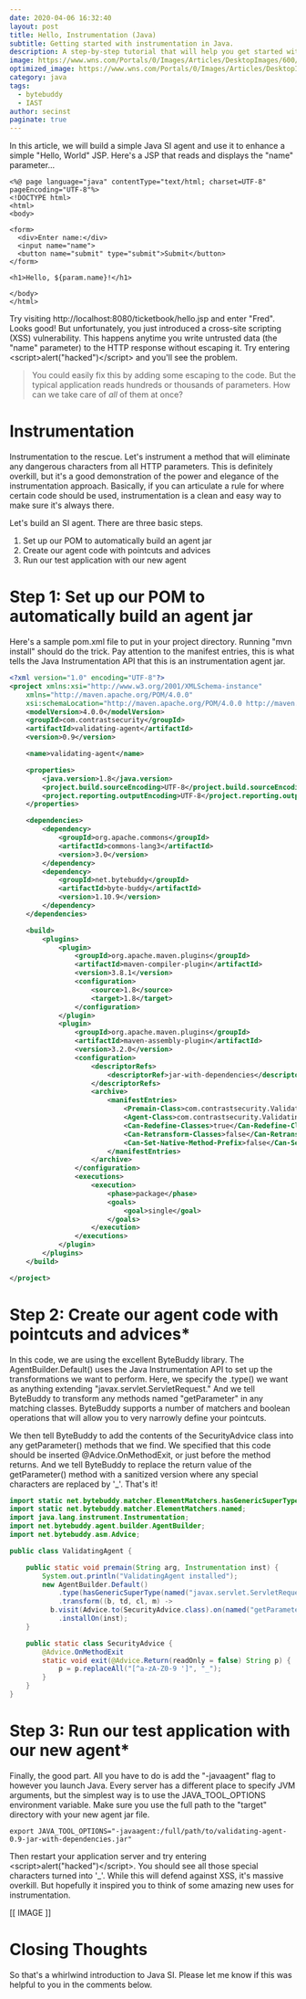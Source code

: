 ```yaml
---
date: 2020-04-06 16:32:40
layout: post
title: Hello, Instrumentation (Java)
subtitle: Getting started with instrumentation in Java.
description: A step-by-step tutorial that will help you get started with instrumentation in Java.
image: https://www.wns.com/Portals/0/Images/Articles/DesktopImages/600/159/Digital_ROI_HD-1.jpg
optimized_image: https://www.wns.com/Portals/0/Images/Articles/DesktopImages/600/159/Digital_ROI_HD-1.jpg
category: java
tags:
  - bytebuddy
  - IAST
author: secinst
paginate: true
---
```


In this article, we will build a simple Java SI agent and use it to enhance a simple "Hello, World" JSP. Here's a JSP that reads and displays the "name" parameter...

```
<%@ page language="java" contentType="text/html; charset=UTF-8" pageEncoding="UTF-8"%>
<!DOCTYPE html>
<html>
<body>

<form>
  <div>Enter name:</div>
  <input name="name">
  <button name="submit" type="submit">Submit</button>
</form>

<h1>Hello, ${param.name}!</h1>

</body>
</html>
```

Try visiting http://localhost:8080/ticketbook/hello.jsp and enter "Fred". Looks good! But unfortunately, you just introduced a cross-site scripting (XSS) vulnerability. This happens anytime you write untrusted data (the "name" parameter) to the HTTP response without escaping it. Try entering &lt;script&gt;alert("hacked")&lt;/script&gt; and you'll see the problem.

> You could easily fix this by adding some escaping to the code. But the typical application reads hundreds or thousands of parameters. How can we take care of *all* of them at once?

# Instrumentation

Instrumentation to the rescue. Let's instrument a method that will eliminate any dangerous characters from all HTTP parameters. This is definitely overkill, but it's a good demonstration of the power and elegance of the instrumentation approach. Basically, if you can articulate a rule for where certain code should be used, instrumentation is a clean and easy way to make sure it's always there.

Let's build an SI agent. There are three basic steps.
1. Set up our POM to automatically build an agent jar
2. Create our agent code with pointcuts and advices
3. Run our test application with our new agent

# Step 1: Set up our POM to automatically build an agent jar

Here's a sample pom.xml file to put in your project directory. Running "mvn install" should do the trick. Pay attention to the manifest entries, this is what tells the Java Instrumentation API that this is an instrumentation agent jar.

```xml
<?xml version="1.0" encoding="UTF-8"?>
<project xmlns:xsi="http://www.w3.org/2001/XMLSchema-instance"
	xmlns="http://maven.apache.org/POM/4.0.0"
	xsi:schemaLocation="http://maven.apache.org/POM/4.0.0 http://maven.apache.org/maven-v4_0_0.xsd">
	<modelVersion>4.0.0</modelVersion>
	<groupId>com.contrastsecurity</groupId>
	<artifactId>validating-agent</artifactId>
	<version>0.9</version>

	<name>validating-agent</name>

	<properties>
		<java.version>1.8</java.version>
		<project.build.sourceEncoding>UTF-8</project.build.sourceEncoding>
		<project.reporting.outputEncoding>UTF-8</project.reporting.outputEncoding>
	</properties>

	<dependencies>
		<dependency>
			<groupId>org.apache.commons</groupId>
			<artifactId>commons-lang3</artifactId>
			<version>3.0</version>
		</dependency>
		<dependency>
			<groupId>net.bytebuddy</groupId>
			<artifactId>byte-buddy</artifactId>
			<version>1.10.9</version>
		</dependency>
	</dependencies>

	<build>
		<plugins>
			<plugin>
				<groupId>org.apache.maven.plugins</groupId>
				<artifactId>maven-compiler-plugin</artifactId>
				<version>3.8.1</version>
				<configuration>
					<source>1.8</source>
					<target>1.8</target>
				</configuration>
			</plugin>
			<plugin>
				<groupId>org.apache.maven.plugins</groupId>
				<artifactId>maven-assembly-plugin</artifactId>
				<version>3.2.0</version>
				<configuration>
					<descriptorRefs>
						<descriptorRef>jar-with-dependencies</descriptorRef>
					</descriptorRefs>
					<archive>
						<manifestEntries>
							<Premain-Class>com.contrastsecurity.ValidatingAgent</Premain-Class>
							<Agent-Class>com.contrastsecurity.ValidatingAgent</Agent-Class>
							<Can-Redefine-Classes>true</Can-Redefine-Classes>
							<Can-Retransform-Classes>false</Can-Retransform-Classes>
							<Can-Set-Native-Method-Prefix>false</Can-Set-Native-Method-Prefix>
						</manifestEntries>
					</archive>
				</configuration>
				<executions>
					<execution>
						<phase>package</phase>
						<goals>
							<goal>single</goal>
						</goals>
					</execution>
				</executions>
			</plugin>
		</plugins>
	</build>

</project>
```

# Step 2: Create our agent code with pointcuts and advices*

In this code, we are using the excellent ByteBuddy library. The AgentBuilder.Default() uses the Java Instrumentation API to set up the transformations we want to perform. Here, we specify the .type() we want as anything extending "javax.servlet.ServletRequest."  And we tell ByteBuddy to transform any methods named "getParameter" in any matching classes. ByteBuddy supports a number of matchers and boolean operations that will allow you to very narrowly define your pointcuts.

We then tell ByteBuddy to add the contents of the SecurityAdvice class into any getParameter() methods that we find. We specified that this code should be inserted @Advice.OnMethodExit, or just before the method returns. And we tell ByteBuddy to replace the return value of the getParameter() method with a sanitized version where any special characters are replaced by '_'.  That's it!

```java
import static net.bytebuddy.matcher.ElementMatchers.hasGenericSuperType;
import static net.bytebuddy.matcher.ElementMatchers.named;
import java.lang.instrument.Instrumentation;
import net.bytebuddy.agent.builder.AgentBuilder;
import net.bytebuddy.asm.Advice;

public class ValidatingAgent {

	public static void premain(String arg, Instrumentation inst) {
		System.out.println("ValidatingAgent installed");
		new AgentBuilder.Default()
			.type(hasGenericSuperType(named("javax.servlet.ServletRequest")))
			.transform((b, td, cl, m) -> 
          b.visit(Advice.to(SecurityAdvice.class).on(named("getParameter"))))
			.installOn(inst);
	}

	public static class SecurityAdvice {
		@Advice.OnMethodExit
		static void exit(@Advice.Return(readOnly = false) String p) {
			p = p.replaceAll("[^a-zA-Z0-9 ']", "_");
		}
	}
}
```

# Step 3: Run our test application with our new agent*

Finally, the good part. All you have to do is add the "-javaagent" flag to however you launch Java. Every server has a different place to specify JVM arguments, but the simplest way is to use the JAVA_TOOL_OPTIONS environment variable. Make sure you use the full path to the "target" directory with your new agent jar file.

```shell
export JAVA_TOOL_OPTIONS="-javaagent:/full/path/to/validating-agent-0.9-jar-with-dependencies.jar"
```

Then restart your application server and try entering &lt;script&gt;alert("hacked")&lt;/script&gt;.  You should see all those special characters turned into '_'. While this will defend against XSS, it's massive overkill. But hopefully it inspired you to think of some amazing new uses for instrumentation.

[[ IMAGE ]]

# Closing Thoughts

So that's a whirlwind introduction to Java SI. Please let me know if this was helpful to you in the comments below.

